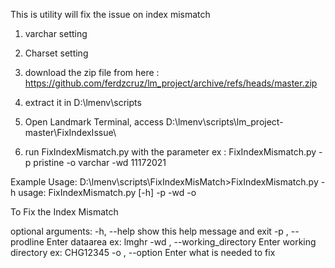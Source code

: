 This is utility will fix the issue on index mismatch
  1. varchar setting
  2. Charset setting

1. download the zip file from here : https://github.com/ferdzcruz/lm_project/archive/refs/heads/master.zip
2. extract it in D:\lmenv\scripts
3. Open Landmark Terminal, access D:\lmenv\scripts\lm_project-master\FixIndexIssue\
4. run FixIndexMismatch.py with the parameter 
ex : FixIndexMismatch.py -p pristine -o varchar -wd 11172021


Example Usage:
D:\lmenv\scripts\FixIndexMisMatch>FixIndexMismatch.py -h
usage: FixIndexMismatch.py [-h] -p  -wd  -o

To Fix the Index Mismatch

optional arguments:
  -h, --help            show this help message and exit
  -p , --prodline       Enter dataarea ex: lmghr
  -wd , --working_directory
                        Enter working directory ex: CHG12345
  -o , --option         Enter what is needed to fix


